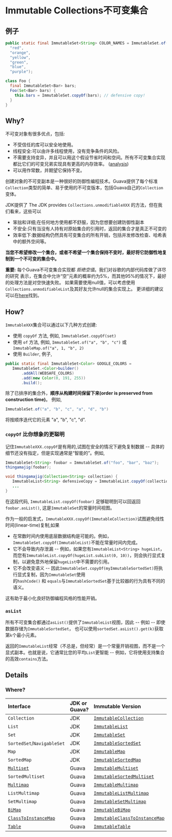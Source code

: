 # Immutable Collections不可变集合

## 例子

```java
public static final ImmutableSet<String> COLOR_NAMES = ImmutableSet.of(
  "red",
  "orange",
  "yellow",
  "green",
  "blue",
  "purple");

class Foo {
  final ImmutableSet<Bar> bars;
  Foo(Set<Bar> bars) {
    this.bars = ImmutableSet.copyOf(bars); // defensive copy!
  }
}
```

## Why?

不可变对象有很多优点，包括:

*   不受信任的库可以安全地使用。
*   线程安全:可以由许多线程使用，没有竞争条件的风险。
*   不需要支持变异，并且可以用这个假设节省时间和空间。所有不可变集合实现都比它们的可变兄弟实现具有更高的内存效率。
    ([analysis](https://github.com/DimitrisAndreou/memory-measurer/blob/master/ElementCostInDataStructures.txt))
*   可以用作常数，并期望它保持不变。

创建对象的不可变副本是一种很好的防御性编程技术。Guava提供了每个标准`Collection`类型的简单、易于使用的不可变版本，包括Guava自己的`Collection`变体。

JDK提供了
The JDK provides `Collections.unmodifiableXXX` 的方法，但在我们看来，这些可以

*   笨拙和详细;在任何地方使用都不舒服，因为您想要创建防御性副本
*   不安全:只有当没有人持有对原始集合的引用时，返回的集合才是真正不可变的
*   效率低下:数据结构仍然具有可变集合的所有开销，包括并发修改检查、哈希表中的额外空间等。

**当您不希望修改一个集合，或者不希望一个集合保持不变时，最好将它防御性地复制到一个不可变的集合中。**

**重要:** 每个Guava不可变集合实现都 _拒绝空值_。我们对谷歌的内部代码库做了详尽的研究
表示，在集合中允许“空”元素的概率约为5%，而其他95%的情况下，最好的处理方法是对空快速失败。
如果需要使用null值，可以考虑使用`Collections.unmodifiableList`及其好友允许null的集合实现上。
更详细的建议可以在[here][using-and-avoiding-null]找到。

## How?

`ImmutableXXX`集合可以通过以下几种方式创建:

*   使用 `copyOf` 方法, 例如, `ImmutableSet.copyOf(set)`
*   使用 `of` 方法, 例如, `ImmutableSet.of("a", "b", "c")` 或
    `ImmutableMap.of("a", 1, "b", 2)`
*   使用 `Builder`, 例子,

```java
public static final ImmutableSet<Color> GOOGLE_COLORS =
   ImmutableSet.<Color>builder()
       .addAll(WEBSAFE_COLORS)
       .add(new Color(0, 191, 255))
       .build();
```
除了已排序的集合外，**顺序从构建时间保留下来(order is preserved from construction time)**。
例如,

```java
ImmutableSet.of("a", "b", "c", "a", "d", "b")
```

将按顺序迭代它的元素 "a", "b", "c", "d".

### `copyOf` 比你想象的更聪明

记住`ImmutableXXX.copyOf`是有用的,试图在安全的情况下避免复制数据 -- 具体的细节还没有指定，但是实现通常是“智能的”。例如,

```java
ImmutableSet<String> foobar = ImmutableSet.of("foo", "bar", "baz");
thingamajig(foobar);

void thingamajig(Collection<String> collection) {
   ImmutableList<String> defensiveCopy = ImmutableList.copyOf(collection);
   ...
}
```

在这段代码, `ImmutableList.copyOf(foobar)` 足够聪明到可以回返回`foobar.asList()`, 这是`ImmutableSet`的常量时间视图。

作为一般的启发式，`ImmutableXXX.copyOf(ImmutableCollection)`试图避免线性时间(linear-time)复制,如果

*   在常数时间内使用底层数据结构是可能的。例如，`ImmutableSet.copyOf(ImmutableList)`不能在常量时间内完成。
*   它不会导致内存泄漏 -- 例如，如果您有`ImmutableList<String> hugeList`，
    而您有`ImmutableList.copyOf(hugeList.subList(0, 10))`，则会执行显式复制，以避免意外地保留`hugeList`中不需要的引用。
*   它不会改变语义 -- 因此`ImmutableSet.copyOf(myImmutableSortedSet)`将执行显式复制，因为`ImmutableSet`使用  
    的`hashCode()` 和 `equals`与`ImmutableSortedSet`基于比较器的行为具有不同的语义。

这有助于最小化良好防御编程风格的性能开销。

### `asList`

所有不可变集合都通过`asList()`提供了`ImmutableList`视图，因此 -- 例如 -- 即使数据存储为`ImmutableSortedSet`，
也可以使用`sortedSet.asList().get(k)`获取第`k`个最小元素。

返回的`ImmutableList`经常（不总是，但经常）是一个常量开销视图，而不是一个显式副本。也就是说，它通常比您的平均`List`更智能
 -- 例如，它将使用支持集合的高效`contains`方法。

## Details

### Where?

Interface                  | JDK or Guava? | Immutable Version
:------------------------- | :------------ | :------------------------------
`Collection`               | JDK           | [`ImmutableCollection`]
`List`                     | JDK           | [`ImmutableList`]
`Set`                      | JDK           | [`ImmutableSet`]
`SortedSet`/`NavigableSet` | JDK           | [`ImmutableSortedSet`]
`Map`                      | JDK           | [`ImmutableMap`]
`SortedMap`                | JDK           | [`ImmutableSortedMap`]
[`Multiset`]               | Guava         | [`ImmutableMultiset`]
`SortedMultiset`           | Guava         | [`ImmutableSortedMultiset`]
[`Multimap`]               | Guava         | [`ImmutableMultimap`]
`ListMultimap`             | Guava         | [`ImmutableListMultimap`]
`SetMultimap`              | Guava         | [`ImmutableSetMultimap`]
[`BiMap`]                  | Guava         | [`ImmutableBiMap`]
[`ClassToInstanceMap`]     | Guava         | [`ImmutableClassToInstanceMap`]
[`Table`]                  | Guava         | [`ImmutableTable`]

[using-and-avoiding-null]: UsingAndAvoidingNullExplained
[`ImmutableCollection`]: http://google.github.io/guava/releases/snapshot/api/docs/com/google/common/collect/ImmutableCollection.html
[`ImmutableList`]: http://google.github.io/guava/releases/snapshot/api/docs/com/google/common/collect/ImmutableList.html
[`ImmutableSet`]: http://google.github.io/guava/releases/snapshot/api/docs/com/google/common/collect/ImmutableSet.html
[`ImmutableSortedSet`]: http://google.github.io/guava/releases/snapshot/api/docs/com/google/common/collect/ImmutableSortedSet.html
[`ImmutableMap`]: http://google.github.io/guava/releases/snapshot/api/docs/com/google/common/collect/ImmutableMap.html
[`ImmutableSortedMap`]: http://google.github.io/guava/releases/snapshot/api/docs/com/google/common/collect/ImmutableSortedMap.html
[`Multiset`]: NewCollectionTypesExplained#Multiset
[`ImmutableMultiset`]: http://google.github.io/guava/releases/snapshot/api/docs/com/google/common/collect/ImmutableMultiset.html
[`ImmutableSortedMultiset`]: http://google.github.io/guava/releases/12.0/api/docs/com/google/common/collect/ImmutableSortedMultiset.html
[`Multimap`]: NewCollectionTypesExplained#Multimap
[`ImmutableMultimap`]: http://google.github.io/guava/releases/snapshot/api/docs/com/google/common/collect/ImmutableMultimap.html
[`ImmutableListMultimap`]: http://google.github.io/guava/releases/snapshot/api/docs/com/google/common/collect/ImmutableListMultimap.html
[`ImmutableSetMultimap`]: http://google.github.io/guava/releases/snapshot/api/docs/com/google/common/collect/ImmutableSetMultimap.html
[`BiMap`]: NewCollectionTypesExplained#BiMap
[`ImmutableBiMap`]: http://google.github.io/guava/releases/snapshot/api/docs/com/google/common/collect/ImmutableBiMap.html
[`ClassToInstanceMap`]: NewCollectionTypesExplained#ClassToInstanceMap
[`ImmutableClassToInstanceMap`]: http://google.github.io/guava/releases/snapshot/api/docs/com/google/common/collect/ImmutableClassToInstanceMap.html
[`Table`]: NewCollectionTypesExplained#Table
[`ImmutableTable`]: http://google.github.io/guava/releases/snapshot/api/docs/com/google/common/collect/ImmutableTable.html
